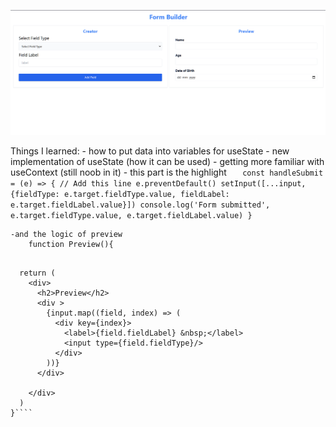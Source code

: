 ![alt text](image.png)


Things I learned:
    - how to put data into variables for useState
    - new implementation of useState (how it can be used)
    - getting more familiar with useContext (still noob in it)
    - this part is the highlight
     ```   const handleSubmit = (e) => {
            // Add this line
            e.preventDefault()
            setInput([...input, {fieldType: e.target.fieldType.value, fieldLabel: e.target.fieldLabel.value}])
            console.log('Form submitted', e.target.fieldType.value, e.target.fieldLabel.value)
        }```

    -and the logic of preview
        function Preview(){

```  const { input } = useContext(InputContext);

  return (
    <div>
      <h2>Preview</h2>
      <div >
        {input.map((field, index) => (
          <div key={index}>
            <label>{field.fieldLabel} &nbsp;</label>
            <input type={field.fieldType}/>
          </div>
        ))}
      </div>
      
    </div>
  )
}````